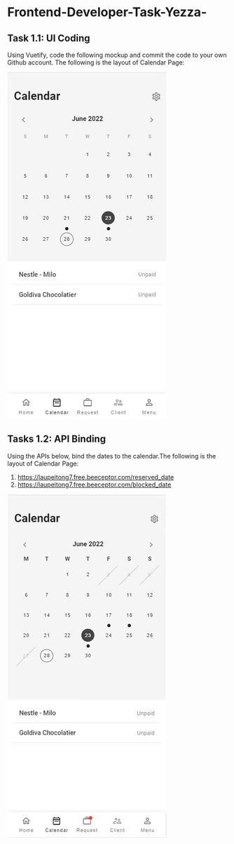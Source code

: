 # Frontend-Developer-Task-Yezza-

## Task 1.1:  UI Coding
Using Vuetify, code the following mockup and commit the code to your own Github account.
The following is the layout of Calendar Page: 

![GitHub Logo](/Task1-1.jpg)

## Tasks 1.2: API Binding
Using the APIs below, bind the dates to the calendar.The following is the layout of Calendar Page: 
1. https://laupeitong7.free.beeceptor.com/reserved_date
2. https://laupeitong7.free.beeceptor.com/blocked_date

![GitHub Logo](/Task1-2.jpg)
